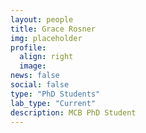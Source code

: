 ```yaml
---
layout: people
title: Grace Rosner
img: placeholder
profile:
  align: right
  image:
news: false
social: false
type: "PhD Students"
lab_type: "Current"
description: MCB PhD Student
---
```


